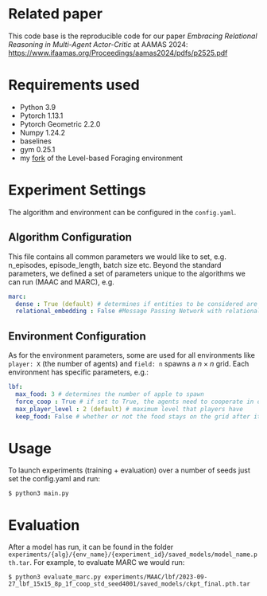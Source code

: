 # Related paper
This code base is the reproducible code for our paper _Embracing Relational Reasoning in Multi-Agent Actor-Critic_ at AAMAS 2024:
https://www.ifaamas.org/Proceedings/aamas2024/pdfs/p2525.pdf
# Requirements used 
- Python 3.9
- Pytorch 1.13.1
- Pytorch Geometric 2.2.0
- Numpy 1.24.2
- baselines
- gym 0.25.1
- my [fork](https://github.com/sharlinu/lb-foraging) of the Level-based Foraging environment

# Experiment Settings
The algorithm and environment can be configured in the `config.yaml`. 

## Algorithm Configuration
This file contains all common parameters we would like to set, 
e.g. n_episodes, episode_length, batch size etc. Beyond the standard parameters, we defined a set of parameters unique to the algorithms we can run (MAAC and MARC), e.g. 
```yaml
marc:
  dense : True (default) # determines if entities to be considered are only the objects and agents (i.e. True) or all cells in the grid (dense=False)
  relational_embedding : False #Message Passing Network with relational embeddings or standard R-GCN
```

## Environment Configuration
As for the environment parameters, some are used
for all environments like `player: X` (the number of agents) and `field: n` spawns a $n \times n$ grid. Each environment has specific parameters, e.g.:
```yaml
lbf:
  max_food: 3 # determines the number of apple to spawn 
  force_coop : True # if set to True, the agents need to cooperate in order to pick up food 
  max_player_level : 2 (default) # maximum level that players have
  keep_food: False # whether or not the food stays on the grid after it is picked up. If it stays, it gets a level of -1, otherwise it is removed
```

# Usage
To launch experiments (training + evaluation) over a number of seeds just set the config.yaml and run:
```commandline
$ python3 main.py
```

# Evaluation
After a model has run, it can be found in the folder `experiments/{alg}/{env_name}/{experiment_id}/saved_models/model_name.pth.tar`. 
For example, to evaluate MARC we would run:
```commandline
$ python3 evaluate_marc.py experiments/MAAC/lbf/2023-09-27_lbf_15x15_8p_1f_coop_std_seed4001/saved_models/ckpt_final.pth.tar
```
